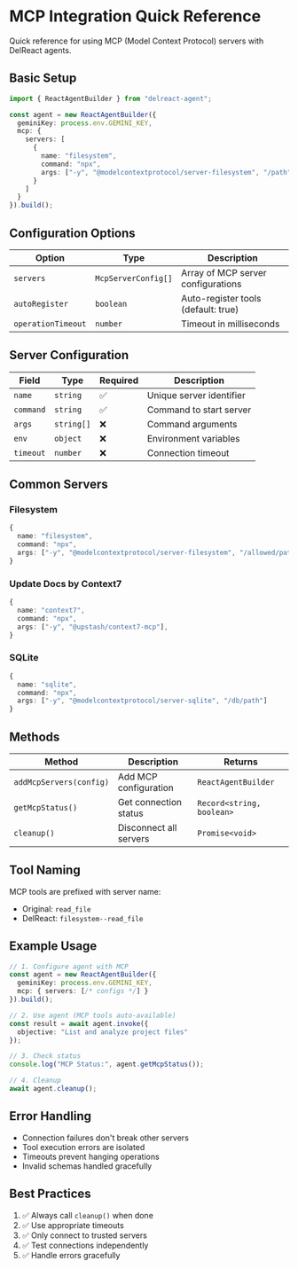 # MCP Integration Quick Reference

Quick reference for using MCP (Model Context Protocol) servers with DelReact agents.

## Basic Setup

```typescript
import { ReactAgentBuilder } from "delreact-agent";

const agent = new ReactAgentBuilder({
  geminiKey: process.env.GEMINI_KEY,
  mcp: {
    servers: [
      {
        name: "filesystem",
        command: "npx",
        args: ["-y", "@modelcontextprotocol/server-filesystem", "/path"]
      }
    ]
  }
}).build();
```

## Configuration Options

| Option | Type | Description |
|--------|------|-------------|
| `servers` | `McpServerConfig[]` | Array of MCP server configurations |
| `autoRegister` | `boolean` | Auto-register tools (default: true) |
| `operationTimeout` | `number` | Timeout in milliseconds |

## Server Configuration

| Field | Type | Required | Description |
|-------|------|----------|-------------|
| `name` | `string` | ✅ | Unique server identifier |
| `command` | `string` | ✅ | Command to start server |
| `args` | `string[]` | ❌ | Command arguments |
| `env` | `object` | ❌ | Environment variables |
| `timeout` | `number` | ❌ | Connection timeout |

## Common Servers

### Filesystem
```typescript
{
  name: "filesystem",
  command: "npx",
  args: ["-y", "@modelcontextprotocol/server-filesystem", "/allowed/path"]
}
```

### Update Docs by Context7
```typescript
{
  name: "context7",
  command: "npx",
  args: ["-y", "@upstash/context7-mcp"],
}
```

### SQLite
```typescript
{
  name: "sqlite",
  command: "npx", 
  args: ["-y", "@modelcontextprotocol/server-sqlite", "/db/path"]
}
```

## Methods

| Method | Description | Returns |
|--------|-------------|---------|
| `addMcpServers(config)` | Add MCP configuration | `ReactAgentBuilder` |
| `getMcpStatus()` | Get connection status | `Record<string, boolean>` |
| `cleanup()` | Disconnect all servers | `Promise<void>` |

## Tool Naming

MCP tools are prefixed with server name:
- Original: `read_file`
- DelReact: `filesystem--read_file`

## Example Usage

```typescript
// 1. Configure agent with MCP
const agent = new ReactAgentBuilder({
  geminiKey: process.env.GEMINI_KEY,
  mcp: { servers: [/* configs */] }
}).build();

// 2. Use agent (MCP tools auto-available)
const result = await agent.invoke({
  objective: "List and analyze project files"
});

// 3. Check status
console.log("MCP Status:", agent.getMcpStatus());

// 4. Cleanup
await agent.cleanup();
```

## Error Handling

- Connection failures don't break other servers
- Tool execution errors are isolated
- Timeouts prevent hanging operations
- Invalid schemas handled gracefully

## Best Practices

1. ✅ Always call `cleanup()` when done
2. ✅ Use appropriate timeouts
3. ✅ Only connect to trusted servers
4. ✅ Test connections independently
5. ✅ Handle errors gracefully